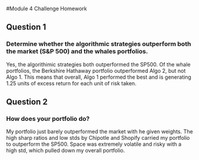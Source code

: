 #Module 4 Challenge Homework

## Question 1
### Determine whether the algorithmic strategies outperform both the market (S&P 500) and the whales portfolios.
Yes, the algorithimic strategies both outperformed the SP500. Of the whale portfolios, the Berkshire Hathaway portfolio outperformed Algo 2, but not Algo 1. This means that overall, Algo 1 performed the best and is generating 1.25 units of excess return for each unit of risk taken. 

## Question 2
### How does your portfolio do?
My portfolio just barely outperformed the market with he given weights. The high sharp ratios and low stds by Chipotle and Shopify carried my portfolio to outperform the SP500. Space was extremely volatile and risky with a high std, which pulled down my overall portfolio.
